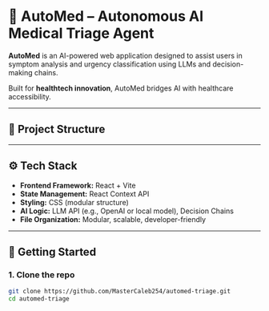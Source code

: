 # 🏥 AutoMed – Autonomous AI Medical Triage Agent

**AutoMed** is an AI-powered web application designed to assist users in symptom analysis and urgency classification using LLMs and decision-making chains.

Built for **healthtech innovation**, AutoMed bridges AI with healthcare accessibility.

---

## 📁 Project Structure

---

## ⚙️ Tech Stack

- **Frontend Framework:** React + Vite
- **State Management:** React Context API
- **Styling:** CSS (modular structure)
- **AI Logic:** LLM API (e.g., OpenAI or local model), Decision Chains
- **File Organization:** Modular, scalable, developer-friendly

---

## 🚀 Getting Started

### 1. Clone the repo

```bash
git clone https://github.com/MasterCaleb254/automed-triage.git
cd automed-triage

```
